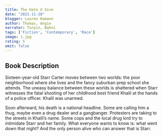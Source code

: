 ```yaml
---
title: The Hate U Give 
date: "2021-11-28"
blogger: Lauren Hamann
author: Thomas, Angie
narrator: Turpin, Bahni
tags: ['Fiction', 'Contemporary', 'Race']
image: 1.jpg
rating: 5
omit: false
---
```



## Book Description


Sixteen-year-old Starr Carter moves between two worlds: the poor neighborhood where she lives and the fancy suburban prep school she attends. The uneasy balance between these worlds is shattered when Starr witnesses the fatal shooting of her childhood best friend Khalil at the hands of a police officer. Khalil was unarmed.

Soon afterward, his death is a national headline. Some are calling him a thug, maybe even a drug dealer and a gangbanger. Protesters are taking to the streets in Khalil’s name. Some cops and the local drug lord try to intimidate Starr and her family. What everyone wants to know is: what went down that night? And the only person alive who can answer that is Starr.